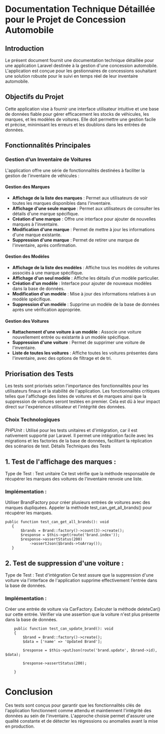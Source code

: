 # Documentation Technique Détaillée pour le Projet de Concession Automobile

## Introduction

Le présent document fournit une documentation technique détaillée pour une application Laravel destinée à la gestion d'une concession automobile. L'application est conçue pour les gestionnaires de concessions souhaitant une solution robuste pour le suivi en temps réel de leur inventaire automobile.

## Objectifs du Projet

Cette application vise à fournir une interface utilisateur intuitive et une base de données fiable pour gérer efficacement les stocks de véhicules, les marques, et les modèles de voitures. Elle doit permettre une gestion facile et précise, minimisant les erreurs et les doublons dans les entrées de données.

## Fonctionnalités Principales

### Gestion d’un Inventaire de Voitures

L'application offre une série de fonctionnalités destinées à faciliter la gestion de l'inventaire de véhicules :

#### Gestion des Marques

- **Affichage de la liste des marques** : Permet aux utilisateurs de voir toutes les marques disponibles dans l'inventaire.
- **Affichage d'une seule marque** : Permet aux utilisateurs de consulter les détails d'une marque spécifique.
- **Création d'une marque** : Offre une interface pour ajouter de nouvelles marques à l'inventaire.
- **Modification d'une marque** : Permet de mettre à jour les informations d'une marque existante.
- **Suppression d'une marque** : Permet de retirer une marque de l'inventaire, après confirmation.

#### Gestion des Modèles

- **Affichage de la liste des modèles** : Affiche tous les modèles de voitures associés à une marque spécifique.
- **Affichage d'un seul modèle** : Affiche les détails d'un modèle particulier.
- **Création d'un modèle** : Interface pour ajouter de nouveaux modèles dans la base de données.
- **Modification d'un modèle** : Mise à jour des informations relatives à un modèle spécifique.
- **Suppression d'un modèle** : Supprime un modèle de la base de données après une vérification appropriée.

#### Gestion des Voitures

- **Rattachement d'une voiture à un modèle** : Associe une voiture nouvellement entrée ou existante à un modèle spécifique.
- **Suppression d'une voiture** : Permet de supprimer une voiture de l'inventaire.
- **Liste de toutes les voitures** : Affiche toutes les voitures présentes dans l'inventaire, avec des options de filtrage et de tri.

## Priorisation des Tests
Les tests sont priorisés selon l'importance des fonctionnalités pour les utilisateurs finaux et la stabilité de l'application. Les fonctionnalités critiques telles que l'affichage des listes de voitures et de marques ainsi que la suppression de voitures seront testées en premier. Cela est dû à leur impact direct sur l'expérience utilisateur et l'intégrité des données.

### Choix Technologiques

_PHPUnit_ : Utilisé pour les tests unitaires et d'intégration, car il est nativement supporté par Laravel. Il permet une intégration facile avec les migrations et les factories de la base de données, facilitant la réplication des scénarios de test.
Détails Techniques des Tests

## 1. Test de l'affichage des marques :

Type de Test : Test unitaire
Ce test vérifie que la méthode responsable de récupérer les marques des voitures de l'inventaire renvoie une liste.

### Implémentation :

Utiliser BrandFactory pour créer plusieurs entrées de voitures avec des marques dupliquées.
Appeler la méthode test_can_get_all_brands() pour récupérer les marques.

 ````
 public function test_can_get_all_brands(): void
    {
        $brands = Brand::factory()->count(3)->create();
        $response = $this->get(route('brand.index'));
        $response->assertStatus(200)
            ->assertJson($brands->toArray());
    }
 ````

## 2. Test de suppression d'une voiture :
   Type de Test : Test d'intégration
   Ce test assure que la suppression d'une voiture via l'interface de l'application supprime effectivement l'entrée dans la base de données.
   
   ### Implémentation :

   Créer une entrée de voiture via CarFactory.
   Exécuter la méthode deleteCar() sur cette entrée.
   Vérifier via une assertion que la voiture n'est plus présente dans la base de données.
````
    public function test_can_update_brand(): void
    {
        $brand = Brand::factory()->create();
        $data = ['name' => 'Updated Brand'];

        $response = $this->putJson(route('brand.update', $brand->id), $data);

        $response->assertStatus(200);

    }
````

#   Conclusion
   Ces tests sont conçus pour garantir que les fonctionnalités clés de l'application fonctionnent comme attendu et maintiennent l'intégrité des données au sein de l'inventaire. L'approche choisie permet d'assurer une qualité constante et de détecter les régressions ou anomalies avant la mise en production.
